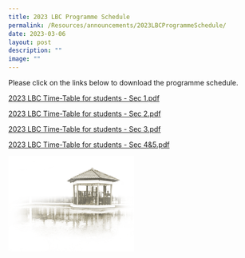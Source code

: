 ```yaml
---
title: 2023 LBC Programme Schedule
permalink: /Resources/announcements/2023LBCProgrammeSchedule/
date: 2023-03-06
layout: post
description: ""
image: ""
---
```

Please click on the links below to download the programme schedule.

[2023 LBC Time-Table for students - Sec 1.pdf](/files/LBC%20Schedule/2023%20LBC%20Time-Table%20for%20students%20-%20Sec%201.pdf)

[2023 LBC Time-Table for students - Sec 2.pdf](/files/LBC%20Schedule/2023%20LBC%20Time-Table%20for%20students%20-%20Sec%202.pdf)

[2023 LBC Time-Table for students - Sec 3.pdf](/files/LBC%20Schedule/2023%20LBC%20Time-Table%20for%20students%20-%20Sec%203.pdf)

[2023 LBC Time-Table for students - Sec 4&5.pdf](/files/LBC%20Schedule/2023%20LBC%20Time-Table%20for%20students%20-%20Sec%204&5.pdf)


<img src="/images/pavilion.png" 
     style="width:50%">